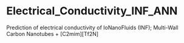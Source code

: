 # Electrical_Conductivity_INF_ANN
Prediction of electrical conductivity of IoNanoFluids (INF); Multi-Wall Carbon Nanotubes + [C2mim][Tf2N]
